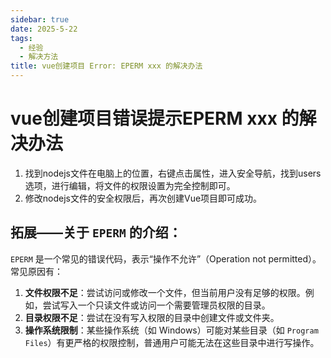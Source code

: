 ```yaml
---
sidebar: true
date: 2025-5-22
tags:
  - 经验
  - 解决方法
title: vue创建项目 Error: EPERM xxx 的解决办法
---
```

# vue创建项目错误提示EPERM xxx 的解决办法

1. 找到nodejs文件在电脑上的位置，右键点击属性，进入安全导航，找到users选项，进行编辑，将文件的权限设置为完全控制即可。
2. 修改nodejs文件的安全权限后，再次创建Vue项目即可成功。

## 拓展——关于 `EPERM` 的介绍：

`EPERM` 是一个常见的错误代码，表示“操作不允许”（Operation not permitted）。常见原因有：

1. **文件权限不足**：尝试访问或修改一个文件，但当前用户没有足够的权限。例如，尝试写入一个只读文件或访问一个需要管理员权限的目录。
2. **目录权限不足**：尝试在没有写入权限的目录中创建文件或文件夹。
3. **操作系统限制**：某些操作系统（如 Windows）可能对某些目录（如 `Program Files`）有更严格的权限控制，普通用户可能无法在这些目录中进行写操作。